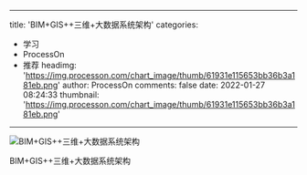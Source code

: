 
---
title: 'BIM+GIS++三维+大数据系统架构'
categories: 
 - 学习
 - ProcessOn
 - 推荐
headimg: 'https://img.processon.com/chart_image/thumb/61931e115653bb36b3a181eb.png'
author: ProcessOn
comments: false
date: 2022-01-27 08:24:33
thumbnail: 'https://img.processon.com/chart_image/thumb/61931e115653bb36b3a181eb.png'
---

<div>   
<img class="thumb" alt="BIM+GIS++三维+大数据系统架构" src="https://img.processon.com/chart_image/thumb/61931e115653bb36b3a181eb.png" referrerpolicy="no-referrer">
<p>BIM+GIS++三维+大数据系统架构</p>  
</div>
            